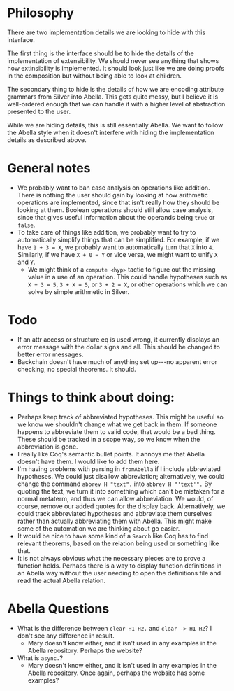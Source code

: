 
# Philosophy

There are two implementation details we are looking to hide with this
interface.

The first thing is the interface should be to hide the details of the
implementation of extensibility.  We should never see anything that
shows how extinsibility is implemented.  It should look just like we
are doing proofs in the composition but without being able to look at
children.

The secondary thing to hide is the details of how we are encoding
attribute grammars from Silver into Abella.  This gets quite messy,
but I believe it is well-ordered enough that we can handle it with a
higher level of abstraction presented to the user.

While we are hiding details, this is still essentially Abella.  We
want to follow the Abella style when it doesn't interfere with hiding
the implementation details as described above.





# General notes

- We probably want to ban case analysis on operations like addition.
  There is nothing the user should gain by looking at how arithmetic
  operations are implemented, since that isn't really how they should
  be looking at them.  Boolean operations should still allow case
  analysis, since that gives useful information about the operands
  being `true` or `false`.
- To take care of things like addition, we probably want to try to
  automatically simplify things that can be simplified.  For example,
  if we have `1 + 3 = X`, we probably want to automatically turn that
  `X` into `4`.  Similarly, if we have `X + 0 = Y` or vice versa, we
  might want to unify `X` and `Y`.
  + We might think of a `compute <hyp>` tactic to figure out the
    missing value in a use of an operation.  This could handle
    hypotheses such as `X + 3 = 5`, `3 + X = 5`, or `3 + 2 = X`, or
    other operations which we can solve by simple arithmetic in
    Silver.





# Todo

- If an attr access or structure eq is used wrong, it currently
  displays an error message with the dollar signs and all.  This
  should be changed to better error messages.
- Backchain doesn't have much of anything set up---no apparent error
  checking, no special theorems.  It should.





# Things to think about doing:

- Perhaps keep track of abbreviated hypotheses.  This might be useful
  so we know we shouldn't change what we get back in them.  If someone
  happens to abbreviate them to valid code, that would be a bad thing.
  These should be tracked in a scope way, so we know when the
  abbreviation is gone.
- I really like Coq's semantic bullet points.  It annoys me that
  Abella doesn't have them.  I would like to add them here.
- I'm having problems with parsing in `fromAbella` if I include
  abbreviated hypotheses.  We could just disallow abbreviation;
  alternatively, we could change the command `abbrev H "text".` into
  `abbrev H "'text'".`  By quoting the text, we turn it into something
  which can't be mistaken for a normal metaterm, and thus we can allow
  abbreviation.  We would, of course, remove our added quotes for the
  display back.  Alternatively, we could track abbreviated hypotheses
  and abbreviate them ourselves rather than actually abbreviating them
  with Abella.  This might make some of the automation we are thinking
  about go easier.
- It would be nice to have some kind of a `Search` like Coq has to
  find relevant theorems, based on the relation being used or
  something like that.
- It is not always obvious what the necessary pieces are to prove a
  function holds.  Perhaps there is a way to display function
  definitions in an Abella way without the user needing to open the
  definitions file and read the actual Abella relation.





# Abella Questions

- What is the difference between `clear H1 H2.` and `clear -> H1 H2`?
  I don't see any difference in result.
  * Mary doesn't know either, and it isn't used in any examples in the
    Abella repository.  Perhaps the website?
- What is `async.`?
  * Mary doesn't know either, and it isn't used in any examples in the
    Abella repository.  Once again, perhaps the website has some
    examples?

